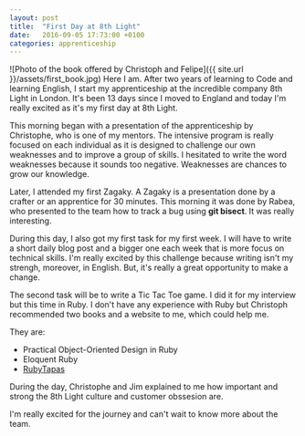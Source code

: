 ```yaml
---
layout: post
title:  "First Day at 8th Light"
date:   2016-09-05 17:73:00 +0100
categories: apprenticeship
---
```


![Photo of the book offered by Christoph and Felipe]({{ site.url }}/assets/first_book.jpg)
Here I am. After two years of learning to Code and learning English, I start my apprenticeship at the incredible company 8th Light in London.
It's been 13 days since I moved to England and today I'm really excited as it's my first day at 8th Light.

This morning began with a presentation of the apprenticeship by Christophe, who is one of my mentors.
The intensive program is really focused on each individual as it is designed to challenge our own weaknesses and to improve a group of skills.
I hesitated to write the word weaknesses because it sounds too negative. Weaknesses are chances to grow our knowledge.

Later, I attended my first Zagaky. A Zagaky is a presentation done by a crafter or an apprentice for 30 minutes.
This morning it was done by Rabea, who presented to the team how to track a bug using **git bisect**. It was really interesting.

During this day, I also got my first task for my first week. I will have to write a short daily blog post and a bigger one each week that is more focus on technical skills.
I'm really excited by this challenge because writing isn't my strengh, moreover, in English. But, it's really a great opportunity to make a change.

The second task will be to write a Tic Tac Toe game. I did it for my interview but this time in Ruby.
I don't have any experience with Ruby but Christoph recommended two books and a website to me, which could help me.

They are:

* Practical Object-Oriented Design in Ruby
* Eloquent Ruby
* [RubyTapas](www.rubytapas.com)

During the day, Christophe and Jim explained to me how important and strong the 8th Light culture and customer obssesion are. 

I'm really excited for the journey and can't wait to know more about the team.
